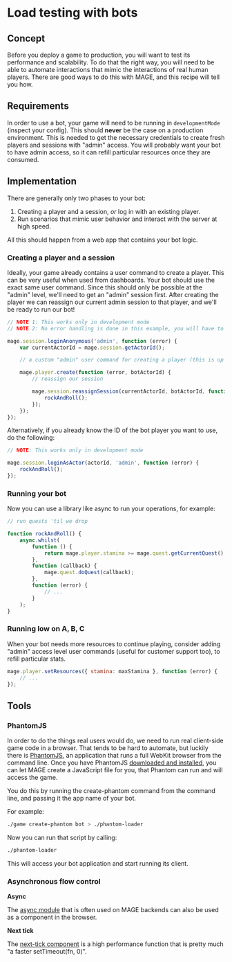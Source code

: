 # Load testing with bots

## Concept

Before you deploy a game to production, you will want to test its performance and scalability. To do
that the right way, you will need to be able to automate interactions that mimic the interactions of
real human players. There are good ways to do this with MAGE, and this recipe will tell you how.


## Requirements

In order to use a bot, your game will need to be running in `developmentMode` (inspect your config).
This should **never** be the case on a production environment. This is needed to get the necessary
credentials to create fresh players and sessions with "admin" access. You will probably want your
bot to have admin access, so it can refill particular resources once they are consumed.


## Implementation

There are generally only two phases to your bot:

1. Creating a player and a session, *or* log in with an existing player.
2. Run scenarios that mimic user behavior and interact with the server at high speed.

All this should happen from a web app that contains your bot logic.

### Creating a player and a session

Ideally, your game already contains a user command to create a player. This can be very useful when
used from dashboards. Your bot should use the exact same user command. Since this should only be
possible at the "admin" level, we'll need to get an "admin" session first. After creating the player
we can reassign our current admin session to that player, and we'll be ready to run our bot!

```javascript
// NOTE 1: This works only in development mode
// NOTE 2: No error handling is done in this example, you will have to add this yourself.

mage.session.loginAnonymous('admin', function (error) {
	var currentActorId = mage.session.getActorId();

	// a custom "admin" user command for creating a player (this is up to you to create):

	mage.player.create(function (error, botActorId) {
		// reassign our session

		mage.session.reassignSession(currentActorId, botActorId, function (error) {
			rockAndRoll();
		});
	});
});
```

Alternatively, if you already know the ID of the bot player you want to use, do the following:

```javascript
// NOTE: This works only in development mode

mage.session.loginAsActor(actorId, 'admin', function (error) {
	rockAndRoll();
});
```

### Running your bot

Now you can use a library like async to run your operations, for example:

```javascript
// run quests 'til we drop

function rockAndRoll() {
	async.whilst(
		function () {
			return mage.player.stamina >= mage.quest.getCurrentQuest().requiredStamina;
		},
		function (callback) {
			mage.quest.doQuest(callback);
		},
		function (error) {
			// ...
		}
	);
}
```

### Running low on A, B, C

When your bot needs more resources to continue playing, consider adding "admin" access level user
commands (useful for customer support too), to refill particular stats.

```javascript
mage.player.setResources({ stamina: maxStamina }, function (error) {
	// ...
});
```


## Tools

### PhantomJS

In order to do the things real users would do, we need to run real client-side game code in a
browser. That tends to be hard to automate, but luckily there is [PhantomJS](http://phantomjs.org),
an application that runs a full WebKit browser from the command line. Once you have PhantomJS
[downloaded and installed](http://phantomjs.org/download.html), you can let MAGE create a JavaScript
file for you, that Phantom can run and will access the game.

You do this by running the create-phantom command from the command line, and passing it the app name
of your bot.

For example:

```sh
./game create-phantom bot > ./phantom-loader
```

Now you can run that script by calling:

```sh
./phantom-loader
```

This will access your bot application and start running its client.


### Asynchronous flow control

**Async**

The [async module](https://github.com/caolan/async) that is often used on MAGE backends can also be
used as a component in the browser.

**Next tick**

The [next-tick component](https://github.com/timoxley/next-tick) is a high performance function that
is pretty much "a faster setTimeout(fn, 0)".
